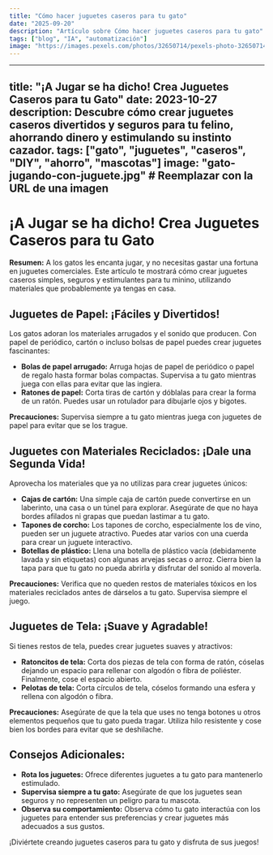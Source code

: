 ```yaml
---
title: "Cómo hacer juguetes caseros para tu gato"
date: "2025-09-20"
description: "Artículo sobre Cómo hacer juguetes caseros para tu gato"
tags: ["blog", "IA", "automatización"]
image: "https://images.pexels.com/photos/32650714/pexels-photo-32650714.jpeg?auto=compress&cs=tinysrgb&h=350"
---
```


---
title: "¡A Jugar se ha dicho! Crea Juguetes Caseros para tu Gato"
date: 2023-10-27
description:  Descubre cómo crear juguetes caseros divertidos y seguros para tu felino, ahorrando dinero y estimulando su instinto cazador.
tags: ["gato", "juguetes", "caseros", "DIY", "ahorro", "mascotas"]
image: "gato-jugando-con-juguete.jpg" # Reemplazar con la URL de una imagen
---

# ¡A Jugar se ha dicho! Crea Juguetes Caseros para tu Gato

**Resumen:**  A los gatos les encanta jugar, y no necesitas gastar una fortuna en juguetes comerciales.  Este artículo te mostrará cómo crear juguetes caseros simples, seguros y estimulantes para tu minino, utilizando materiales que probablemente ya tengas en casa.

## Juguetes de Papel: ¡Fáciles y Divertidos!

Los gatos adoran los materiales arrugados y el sonido que producen.  Con papel de periódico, cartón o incluso bolsas de papel puedes crear juguetes fascinantes:

* **Bolas de papel arrugado:**  Arruga hojas de papel de periódico o papel de regalo hasta formar bolas compactas.  Supervisa a tu gato mientras juega con ellas para evitar que las ingiera.
* **Ratones de papel:**  Corta tiras de cartón y dóblalas para crear la forma de un ratón.  Puedes usar un rotulador para dibujarle ojos y bigotes.

**Precauciones:** Supervisa siempre a tu gato mientras juega con juguetes de papel para evitar que se los trague.


## Juguetes con Materiales Reciclados: ¡Dale una Segunda Vida!

Aprovecha los materiales que ya no utilizas para crear juguetes únicos:

* **Cajas de cartón:** Una simple caja de cartón puede convertirse en un laberinto, una casa o un túnel para explorar. Asegúrate de que no haya bordes afilados ni grapas que puedan lastimar a tu gato.
* **Tapones de corcho:** Los tapones de corcho, especialmente los de vino, pueden ser un juguete atractivo. Puedes atar varios con una cuerda para crear un juguete interactivo.
* **Botellas de plástico:**  Llena una botella de plástico vacía (debidamente lavada y sin etiquetas) con algunas arvejas secas o arroz.  Cierra bien la tapa para que tu gato no pueda abrirla y disfrutar del sonido al moverla.

**Precauciones:**  Verifica que no queden restos de materiales tóxicos en los materiales reciclados antes de dárselos a tu gato.  Supervisa siempre el juego.


## Juguetes de Tela: ¡Suave y Agradable!

Si tienes restos de tela, puedes crear juguetes suaves y atractivos:

* **Ratoncitos de tela:**  Corta dos piezas de tela con forma de ratón, cóselas dejando un espacio para rellenar con algodón o fibra de poliéster.  Finalmente, cose el espacio abierto.
* **Pelotas de tela:**  Corta círculos de tela, cóselos formando una esfera y rellena con algodón o fibra.

**Precauciones:** Asegúrate de que la tela que uses no tenga botones u otros elementos pequeños que tu gato pueda tragar.  Utiliza hilo resistente y cose bien los bordes para evitar que se deshilache.


## Consejos Adicionales:

* **Rota los juguetes:** Ofrece diferentes juguetes a tu gato para mantenerlo estimulado.
* **Supervisa siempre a tu gato:**  Asegúrate de que los juguetes sean seguros y no representen un peligro para tu mascota.
* **Observa su comportamiento:**  Observa cómo tu gato interactúa con los juguetes para entender sus preferencias y crear juguetes más adecuados a sus gustos.


¡Diviértete creando juguetes caseros para tu gato y disfruta de sus juegos!
